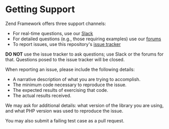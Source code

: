 # Getting Support

Zend Framework offers three support channels:

- For real-time questions, use our
  [Slack](https://zendframework-slack.herokuapp.com)
- For detailed questions (e.g., those requiring examples) use our
  [forums](https://discourse.zendframework.com/c/questions/components)
- To report issues, use this repository's
  [issue tracker](https://github.com/zendframework/zend-barcode/issues/new)

**DO NOT** use the issue tracker to ask questions; use Slack or the forums for
that. Questions posed to the issue tracker will be closed.

When reporting an issue, please include the following details:

- A narrative description of what you are trying to accomplish.
- The minimum code necessary to reproduce the issue.
- The expected results of exercising that code.
- The actual results received.

We may ask for additional details: what version of the library you are using,
and what PHP version was used to reproduce the issue.

You may also submit a failing test case as a pull request.
